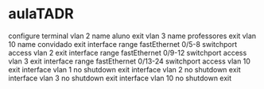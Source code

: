 # aulaTADR

configure terminal
vlan 2
name aluno
exit
vlan 3
name professores
exit
vlan 10
name convidado
exit
interface range fastEthernet 0/5-8
switchport access vlan 2
exit
interface range fastEthernet 0/9-12
switchport access vlan 3
exit
interface range fastEthernet 0/13-24
switchport access vlan 10
exit
interface vlan 1
no shutdown
exit
interface vlan 2
no shutdown
exit
interface vlan 3
no shutdown
exit
interface vlan 10
no shutdown
exit
